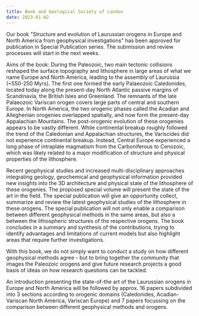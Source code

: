 ```yaml
---
title: Book and Geological Society of London
date: 2023-01-02
---
```


Our book "Structure and evolution of Laurussian orogens in Europe and North America from geophysical investigations" has been approved for publication in  Special Publication series. The submission and review processes will start in the next weeks.

Aims of the book: 
During the Paleozoic, two main tectonic collisions reshaped the surface topography and lithosphere in large areas of what we name Europe and North America, leading to the assembly of Laurussia (~550-250 Myrs). The first one formed the early Palaeozoic Caledonides, located today along the present-day North Atlantic passive margins of Scandinavia, the British Isles and Greenland. The remnants of the late Palaeozoic Variscan orogen covers large parts of central and southern Europe. In North America, the two orogenic phases called the Acadian and Alleghenian orogenies overlapped spatially, and now form the present-day Appalachian Mountains. The post-orogenic evolution of these orogenies appears to be vastly different. While continental breakup roughly followed the trend of the Caledonian and Appalachian structures, the Variscides did not experience continental breakup. Instead, Central Europe experienced a long phase of intraplate magmatism from the Carboniferous to Cenozoic, which was likely related to a major modification of structure and physical properties of the lithosphere.

Recent geophysical studies and increased multi-disciplinary approaches integrating geology, geochemical and geophysical information provided new insights into the 3D architecture and physical state of the lithosphere of these orogenies. The proposed special volume will present the state of the art in the field. The special publication will give an opportunity collect, summarize and review the latest geophysical studies of the lithosphere in these orogens. The special publication will not only enable a comparison between different geophysical methods in the same areas, but also a between the lithospheric structures of the respective orogens. The book concludes in a summary and synthesis of the contributions, trying to identify advantages and limitations of current models but also highlight areas that require further investigations.

With this book, we do not simply want to conduct a study on how different geophysical methods agree - but to bring together the community that images the Paleozoic orogens and give future research projects a good basis of ideas on how research questions can be tackled.

An introduction presenting the state-of-the art of the Laurussian orogens in Europe and North America will be followed by approx. 16 papers subdivided into 3 sections according to orogenic domains (Caledonides, Acadian-Variscan North America, Variscan Europe) and 7 papers focussing on the comparison between different geophysical methods and orogens.

 
